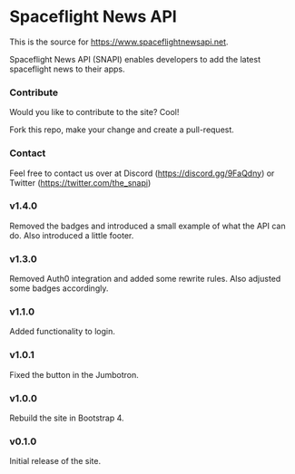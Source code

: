 # Spaceflight News API

This is the source for https://www.spaceflightnewsapi.net.

Spaceflight News API (SNAPI) enables developers to add the latest spaceflight news to their apps.

### Contribute

Would you like to contribute to the site? Cool!

Fork this repo, make your change and create a pull-request.

### Contact
Feel free to contact us over at Discord (https://discord.gg/9FaQdny) or Twitter (https://twitter.com/the_snapi)

### v1.4.0
Removed the badges and introduced a small example of what the API can do.
Also introduced a little footer.

### v1.3.0
Removed Auth0 integration and added some rewrite rules. Also adjusted some badges accordingly.

### v1.1.0
Added functionality to login.

### v1.0.1
Fixed the button in the Jumbotron.

### v1.0.0
Rebuild the site in Bootstrap 4.

### v0.1.0
Initial release of the site.
